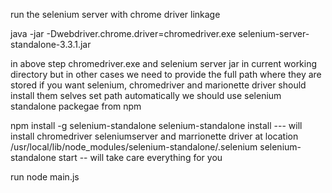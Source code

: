 run the selenium server with chrome driver linkage

java -jar -Dwebdriver.chrome.driver=chromedriver.exe selenium-server-standalone-3.3.1.jar

in above step chromedriver.exe and selenium server jar in current working directory but in other cases we need to provide the full path where they are stored
if you want selenium, chromedriver and marionette driver should install them selves set path automatically we should use selenium standalone packegae from npm

npm install -g selenium-standalone
selenium-standalone install --- will install chromedriver seleniumserver and marrionette driver at location /usr/local/lib/node_modules/selenium-standalone/.selenium
selenium-standalone start -- will take care everything for you


run
node main.js
